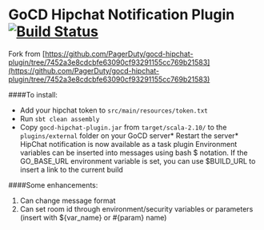 GoCD Hipchat Notification Plugin [![Build Status](https://travis-ci.org/PagerDuty/gocd-hipchat-plugin.svg?branch=master)](https://travis-ci.org/PagerDuty/gocd-hipchat-plugin)
================================

Fork from [https://github.com/PagerDuty/gocd-hipchat-plugin/tree/7452a3e8cdcbfe63090cf93291155cc769b21583](https://github.com/PagerDuty/gocd-hipchat-plugin/tree/7452a3e8cdcbfe63090cf93291155cc769b21583)

####To install:

* Add your hipchat token to `src/main/resources/token.txt`
* Run `sbt clean assembly`
* Copy `gocd-hipchat-plugin.jar` from `target/scala-2.10/` to the `plugins/external` folder on your GoCD server* Restart the server* HipChat notification is now available as a task plugin
Environment variables can be inserted into messages using bash $ notation. If the GO_BASE_URL environment variable is set, you can use $BUILD_URL to insert a link to the current build

####Some enhancements:

1. Can change message format
2. Can set room id through environment/security variables or parameters (insert with ${var_name} or #{param} name)
